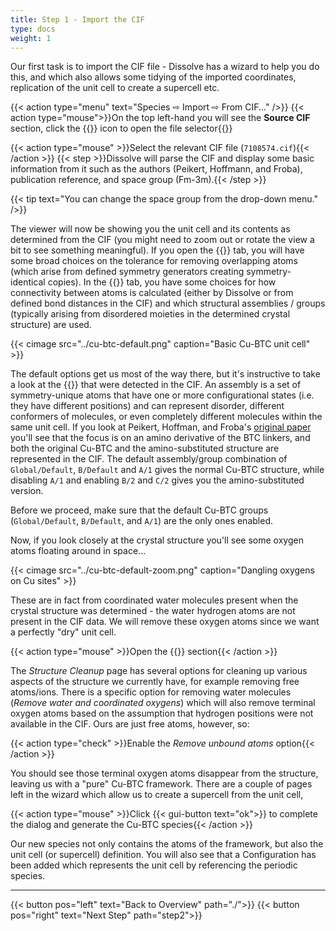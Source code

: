 ```yaml
---
title: Step 1 - Import the CIF
type: docs
weight: 1
---
```


Our first task is to import the CIF file - Dissolve has a wizard to help you do this, and which also allows some tidying of the imported coordinates, replication of the unit cell to create a supercell etc.

{{< action type="menu" text="Species &#8680; Import &#8680; From CIF..." />}}
{{< action type="mouse">}}On the top left-hand you will see the **Source CIF** section, click the {{<gui-button icon="open" text="">}} icon to open the file selector{{</action>}}

{{< action type="mouse" >}}Select the relevant CIF file (`7108574.cif`){{< /action >}}
{{< step >}}Dissolve will parse the CIF and display some basic information from it such as the authors (Peikert, Hoffmann, and Froba), publication reference, and space group (Fm-3m).{{< /step >}}

{{< tip text="You can change the space group from the drop-down menu." />}}

The viewer will now be showing you the unit cell and its contents as determined from the CIF (you might need to zoom out or rotate the view a bit to see something meaningful). If you open the {{<gui-button icon="delete" text="Structure Cleanup">}} tab, you will have some broad choices on the tolerance for removing overlapping atoms (which arise from defined symmetry generators creating symmetry-identical copies). In the {{<gui-button icon="calculateBonds" text="Bonding">}} tab, you have some choices for how connectivity between atoms is calculated (either by Dissolve or from defined bond distances in the CIF) and which structural assemblies / groups (typically arising from disordered moieties in the determined crystal structure) are used.

{{< cimage src="../cu-btc-default.png" caption="Basic Cu-BTC unit cell" >}}

The default options get us most of the way there, but it's instructive to take a look at the {{<gui-button icon="selectedAtoms" text="Assemblies">}} that were detected in the CIF. An assembly is a set of symmetry-unique atoms that have one or more configurational states (i.e. they have different positions) and can represent disorder, different conformers of molecules, or even completely different molecules within the same unit cell. If you look at Peikert, Hoffman, and Froba's [original paper](https://doi.org/10.1039/C2CC36220A) you'll see that the focus is on an amino derivative of the BTC linkers, and both the original Cu-BTC and the amino-substituted structure are represented in the CIF. The default assembly/group combination of `Global/Default`, `B/Default` and `A/1` gives the normal Cu-BTC structure, while disabling `A/1` and enabling `B/2` and `C/2` gives you the amino-substituted version.

Before we proceed, make sure that the default Cu-BTC groups (`Global/Default`, `B/Default`, and `A/1`) are the only ones enabled.

Now, if you look closely at the crystal structure you'll see some oxygen atoms floating around in space...

{{< cimage src="../cu-btc-default-zoom.png" caption="Dangling oxygens on Cu sites" >}}

These are in fact from coordinated water molecules present when the crystal structure was determined - the water hydrogen atoms are not present in the CIF data. We will remove these oxygen atoms since we want a perfectly "dry" unit cell.

{{< action type="mouse" >}}Open the {{<gui-button icon="delete" text="Structure Cleanup">}} section{{< /action >}}

The _Structure Cleanup_ page has several options for cleaning up various aspects of the structure we currently have, for example removing free atoms/ions. There is a specific option for removing water molecules (_Remove water and coordinated oxygens_) which will also remove terminal oxygen atoms based on the assumption that hydrogen positions were not available in the CIF. Ours are just free atoms, however, so:

{{< action type="check" >}}Enable the _Remove unbound atoms_ option{{< /action >}}

You should see those terminal oxygen atoms disappear from the structure, leaving us with a "pure" Cu-BTC framework. There are a couple of pages left in the wizard which allow us to create a supercell from the unit cell,

{{< action type="mouse" >}}Click {{< gui-button text="ok">}} to complete the dialog and generate the Cu-BTC species{{< /action >}}

Our new species not only contains the atoms of the framework, but also the unit cell (or supercell) definition. You will also see that a Configuration has been added which represents the unit cell by referencing the periodic species.

* * *
{{< button pos="left" text="Back to Overview" path="./">}}
{{< button pos="right" text="Next Step" path="step2">}}
